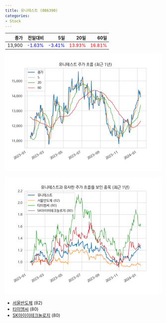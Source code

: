 ```yaml
---
title: 유니테스트 (086390)
categories:
- Stock
---
```


|종가|전일대비|5일|20일|60일|
|---:|-------:|--:|---:|---:|
|13,900|<span style="color: blue">-1.63%</span>|<span style="color: blue">-3.41%</span>|<span style="color: red">13.93%</span>|<span style="color: red">16.81%</span>|


<!-- more -->

![086390](/assets/images/stock/086390.png)

![086390](/assets/images/stock/086390_sim.png)

- [서울반도체](/stock/046890/) (82)
- [티이엠씨](/stock/425040/) (80)
- [SK아이이테크놀로지](/stock/361610/) (80)
